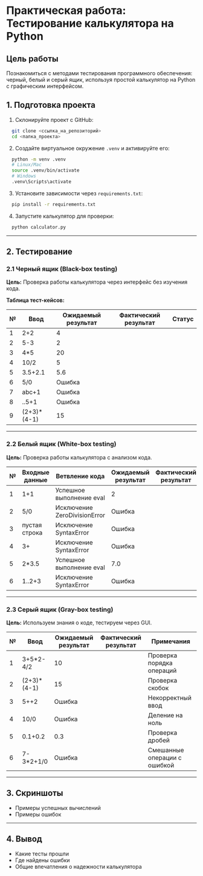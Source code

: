 # Практическая работа: Тестирование калькулятора на Python

## Цель работы
Познакомиться с методами тестирования программного обеспечения: черный, белый и серый ящик, используя простой калькулятор на Python с графическим интерфейсом.


## 1. Подготовка проекта

1. Склонируйте проект с GitHub:
```bash
  git clone <ссылка_на_репозиторий>
  cd <папка_проекта>
````

2. Создайте виртуальное окружение `.venv` и активируйте его:

```bash
  python -m venv .venv
  # Linux/Mac
  source .venv/bin/activate
  # Windows
  .venv\Scripts\activate
```

3. Установите зависимости через `requirements.txt`:

```bash
  pip install -r requirements.txt
```

4. Запустите калькулятор для проверки:

```bash
  python calculator.py
```

---

## 2. Тестирование

### 2.1 Черный ящик (Black-box testing)

**Цель:** Проверка работы калькулятора через интерфейс без изучения кода.

**Таблица тест-кейсов:**

| № | Ввод        | Ожидаемый результат | Фактический результат | Статус |
| - | ----------- | ------------------- | --------------------- | ------ |
| 1 | 2+2         | 4                   |                       |        |
| 2 | 5-3         | 2                   |                       |        |
| 3 | 4*5         | 20                  |                       |        |
| 4 | 10/2        | 5                   |                       |        |
| 5 | 3.5+2.1     | 5.6                 |                       |        |
| 6 | 5/0         | Ошибка              |                       |        |
| 7 | abc+1       | Ошибка              |                       |        |
| 8 | ..5+1       | Ошибка              |                       |        |
| 9 | (2+3)*(4-1) | 15                  |                       |        |

---

### 2.2 Белый ящик (White-box testing)

**Цель:** Проверка работы калькулятора с анализом кода.

| № | Входные данные | Ветвление кода               | Ожидаемый результат | Фактический результат | Статус |
| - | -------------- | ---------------------------- | ------------------- | --------------------- | ------ |
| 1 | 1+1            | Успешное выполнение eval     | 2                   |                       |        |
| 2 | 5/0            | Исключение ZeroDivisionError | Ошибка              |                       |        |
| 3 | пустая строка  | Исключение SyntaxError       | Ошибка              |                       |        |
| 4 | 3+             | Исключение SyntaxError       | Ошибка              |                       |        |
| 5 | 2*3.5          | Успешное выполнение eval     | 7.0                 |                       |        |
| 6 | 1..2+3         | Исключение SyntaxError       | Ошибка              |                       |        |

---

### 2.3 Серый ящик (Gray-box testing)

**Цель:** Используем знания о коде, тестируем через GUI.

| № | Ввод        | Ожидаемый результат | Фактический результат | Примечания                   |
| - | ----------- | ------------------- | --------------------- | ---------------------------- |
| 1 | 3+5*2-4/2   | 10                  |                       | Проверка порядка операций    |
| 2 | (2+3)*(4-1) | 15                  |                       | Проверка скобок              |
| 3 | 5++2        | Ошибка              |                       | Некорректный ввод            |
| 4 | 10/0        | Ошибка              |                       | Деление на ноль              |
| 5 | 0.1+0.2     | 0.3                 |                       | Проверка дробей              |
| 6 | 7-3*2+1/0   | Ошибка              |                       | Смешанные операции с ошибкой |

---

## 3. Скриншоты

* Примеры успешных вычислений
* Примеры ошибок

---

## 4. Вывод

* Какие тесты прошли
* Где найдены ошибки
* Общие впечатления о надежности калькулятора

```
